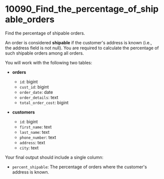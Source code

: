 # 10090_Find_the_percentage_of_shipable_orders

Find the percentage of shipable orders.

An order is considered **shipable** if the customer's address is known (i.e., the address field is not null). You are required to calculate the percentage of such shipable orders among all orders.

You will work with the following two tables:

- **orders**
  - `id`: bigint
  - `cust_id`: bigint
  - `order_date`: date
  - `order_details`: text
  - `total_order_cost`: bigint

- **customers**
  - `id`: bigint
  - `first_name`: text
  - `last_name`: text
  - `phone_number`: text
  - `address`: text
  - `city`: text

Your final output should include a single column:

- `percent_shipable`: The percentage of orders where the customer's address is known.
